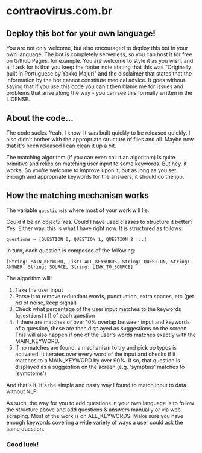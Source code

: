 # contraovirus.com.br

## Deploy this bot for your own language!

You are not only welcome, but also encouraged to deploy this bot in your own language. The bot is completely serverless, so you can host it for free on Github Pages, for example. You are welcome to style it as you wish, and all I ask for is that you keep the footer note stating that this was "Originally built in Portuguese by Yakko Majuri" and the disclaimer that states that the information by the bot cannot constitute medical advice. It goes without saying that if you use this code you can't then blame me for issues and problems that arise along the way - you can see this formally written in the LICENSE.

## About the code...

The code sucks. Yeah, I know. It was built quickly to be released quickly. I also didn't bother with the appropriate structure of files and all. Maybe now that it's been released I can clean it up a bit.

The matching algorithm (if you can even call it an algorithm) is quite primitive and relies on matching user input to some keywords. But hey, it works. So you're welcome to improve upon it, but as long as you set enough and appropriate keywords for the answers, it should do the job.

## How the matching mechanism works

The variable ```questions```is where most of your work will lie. 

Could it be an object? Yes. Could I have used classes to structure it better? Yes. Either way, this is what I have right now. It is structured as follows:

```questions = [QUESTION_0, QUESTION_1, QUESTION_2 ...]```

In turn, each question is composed of the following:

```[String: MAIN_KEYWORD, List: ALL_KEYWORDS, String: QUESTION, String: ANSWER, String: SOURCE, String: LINK_TO_SOURCE]```

The algorithm will:

1. Take the user input
2. Parse it to remove redundant words, punctuation, extra spaces, etc (get rid of noise, keep signal)
3. Check what percentage of the user input matches to the keywords (```questions[1]```) of each question
4. If there are matches of over 10% overlap between input and keywords of a question, these are then displayed as suggestions on the screen. This will also happen if one of the user's words matches exactly with the MAIN_KEYWORD.
5. If no matches are found, a mechanism to try and pick up typos is activated. It iterates over every word of the input and checks if it matches to a MAIN_KEYWORD by over 90%. If so, that question is displayed as a suggestion on the screen (e.g. 'symptms' matches to 'symptoms')

And that's it. It's the simple and nasty way I found to match input to data without NLP. 

As such, the way for you to add questions in your own language is to follow the structure above and add questions & answers manually or via web scraping. Most of the work is on ALL_KEYWORDS. Make sure you have enough keywords covering a wide variety of ways a user could ask the same question.

### Good luck!
